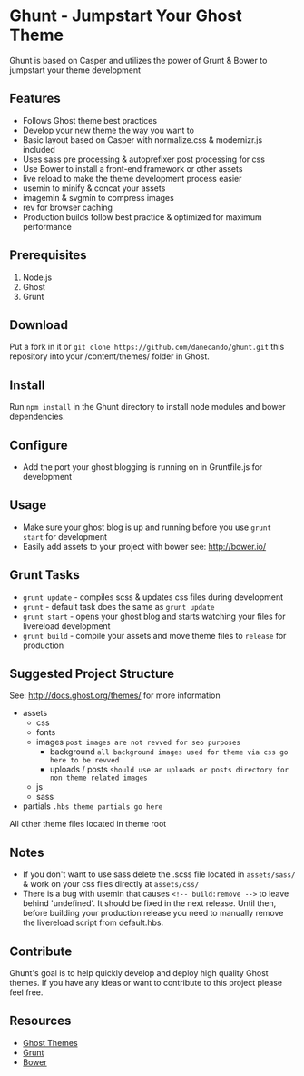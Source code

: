# Ghunt - Jumpstart Your Ghost Theme

Ghunt is based on Casper and utilizes the power of Grunt & Bower to jumpstart your theme development

## Features
* Follows Ghost theme best practices
* Develop your new theme the way you want to
* Basic layout based on Casper with normalize.css & modernizr.js included
* Uses sass pre processing & autoprefixer post processing for css
* Use Bower to install a front-end framework or other assets
* live reload to make the theme development process easier
* usemin to minify & concat your assets
* imagemin & svgmin to compress images
* rev for browser caching
* Production builds follow best practice & optimized for maximum performance

## Prerequisites
1. Node.js
2. Ghost
3. Grunt

## Download
Put a fork in it or
`git clone https://github.com/danecando/ghunt.git` this repository into your /content/themes/ folder in Ghost.

## Install
Run `npm install` in the Ghunt directory to install node modules and bower dependencies.

## Configure
* Add the port your ghost blogging is running on in Gruntfile.js for development

## Usage
* Make sure your ghost blog is up and running before you use `grunt start` for development
* Easily add assets to your project with bower see: http://bower.io/

## Grunt Tasks
* `grunt update` - compiles scss & updates css files during development
* `grunt` - default task does the same as `grunt update`
* `grunt start` - opens your ghost blog and starts watching your files for livereload development
* `grunt build` - compile your assets and move theme files to `release` for production

## Suggested Project Structure
See: http://docs.ghost.org/themes/ for more information
* assets
    * css
    * fonts
    * images `post images are not revved for seo purposes`
        * background `all background images used for theme via css go here to be revved`
        * uploads / posts `should use an uploads or posts directory for non theme related images`
    * js
    * sass
* partials `.hbs theme partials go here`

All other theme files located in theme root

## Notes
* If you don't want to use sass delete the .scss file located in `assets/sass/` & work on your css files directly at `assets/css/`
* There is a bug with usemin that causes `<!-- build:remove -->` to leave behind 'undefined'. It should be fixed in the next release.
Until then, before building your production release you need to manually remove the livereload script from default.hbs.

## Contribute
Ghunt's goal is to help quickly develop and deploy high quality Ghost themes. If you have any ideas or want
to contribute to this project please feel free.

## Resources
* [Ghost Themes](http://docs.ghost.org/themes/)
* [Grunt](http://gruntjs.com/)
* [Bower](http://bower.io/)